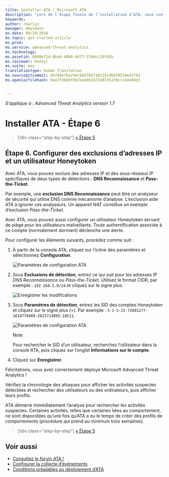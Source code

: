 ```yaml
---
title: Installer ATA | Microsoft ATA
description: "Lors de l’étape finale de l’installation d’ATA, vous configurez l’utilisateur Honeytoken."
keywords: 
author: rkarlin
manager: mbaldwin
ms.date: 09/20/2016
ms.topic: get-started-article
ms.prod: 
ms.service: advanced-threat-analytics
ms.technology: 
ms.assetid: 8980e724-06a6-40b0-8477-27d4cc29fd2b
ms.reviewer: bennyl
ms.suite: ems
translationtype: Human Translation
ms.sourcegitcommit: d47d9e7be294c68d764710c15c4bb78539e42f62
ms.openlocfilehash: 9ee2f36d8f0b7eae061873e8735139ccc4da00d1


---
```


*S’applique à : Advanced Threat Analytics version 1.7*



# Installer ATA - Étape 6

>[!div class="step-by-step"]
[« Étape 5](install-ata-step5.md)

## Étape 6. Configurer des exclusions d’adresses IP et un utilisateur Honeytoken
Avec ATA, vous pouvez exclure des adresses IP et des sous-réseaux IP spécifiques de deux types de détections : **DNS Reconnaissance** et **Pass-the-Ticket**. 

Par exemple, une **exclusion DNS Reconnaissance** peut être un analyseur de sécurité qui utilise DNS comme mécanisme d’analyse. L’exclusion aide ATA à ignorer ces analyseurs. Un appareil NAT constitue un exemple d’exclusion *Pass-the-Ticket*.    

Avec ATA, vous pouvez aussi configurer un utilisateur Honeytoken servant de piège pour les utilisateurs malveillants. Toute authentification associée à ce compte (normalement dormant) déclenche une alerte.

Pour configurer les éléments suivants, procédez comme suit :

1.  À partir de la console ATA, cliquez sur l’icône des paramètres et sélectionnez **Configuration**.

    ![Paramètres de configuration ATA](media/ATA-config-icon.JPG)

2.  Sous **Exclusions de détection**, entrez ce qui suit pour les adresses IP *DNS Reconnaissance* ou *Pass-the-Ticket*. Utilisez le format CIDR, par exemple : `192.168.1.0/24` et cliquez sur le signe *plus*.

    ![Enregistrer les modifications](media/ATA-exclusions.png)

3.  Sous **Paramètres de détection**, entrez les SID des comptes Honeytoken et cliquez sur le signe plus (+). Par exemple : `S-1-5-21-72081277-1610778489-2625714895-10511`.

    ![Paramètres de configuration ATA](media/ATA-honeytoken.png)

    > [!NOTE]
    > Pour rechercher le SID d’un utilisateur, recherchez l’utilisateur dans la console ATA, puis cliquez sur l’onglet **Informations sur le compte**. 

4.  Cliquez sur **Enregistrer**.


Félicitations, vous avez correctement déployé Microsoft Advanced Threat Analytics !

Vérifiez la chronologie des attaques pour afficher les activités suspectes détectées et rechercher des utilisateurs ou des ordinateurs, puis afficher leurs profils.

ATA démarre immédiatement l’analyse pour rechercher les activités suspectes. Certaines activités, telles que certaines liées au comportement, ne sont disponibles qu’une fois qu’ATA a eu le temps de créer des profils de comportements (procédure qui prend au minimum trois semaines).


>[!div class="step-by-step"]
[« Étape 5](install-ata-step5.md)


## Voir aussi

- [Consultez le forum ATA !](https://social.technet.microsoft.com/Forums/security/home?forum=mata)
- [Configurer la collecte d’événements](configure-event-collection.md)
- [Conditions préalables au déploiement d’ATA](/advanced-threat-analytics/plan-design/ata-prerequisites)




<!--HONumber=Sep16_HO4-->


